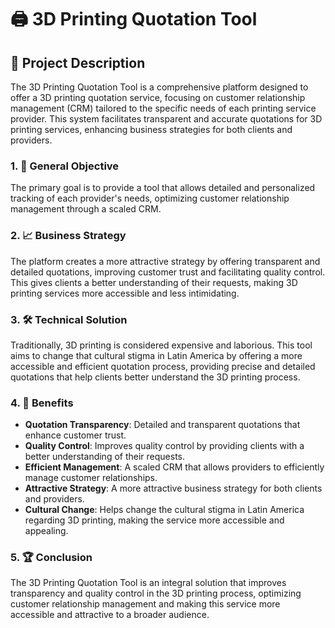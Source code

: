 # 🖨️ 3D Printing Quotation Tool

## 📄 Project Description

The 3D Printing Quotation Tool is a comprehensive platform designed to offer a 3D printing quotation service, focusing on customer relationship management (CRM) tailored to the specific needs of each printing service provider. This system facilitates transparent and accurate quotations for 3D printing services, enhancing business strategies for both clients and providers.

### 1. 🎯 General Objective

The primary goal is to provide a tool that allows detailed and personalized tracking of each provider's needs, optimizing customer relationship management through a scaled CRM.

### 2. 📈 Business Strategy

The platform creates a more attractive strategy by offering transparent and detailed quotations, improving customer trust and facilitating quality control. This gives clients a better understanding of their requests, making 3D printing services more accessible and less intimidating.

### 3. 🛠️ Technical Solution

Traditionally, 3D printing is considered expensive and laborious. This tool aims to change that cultural stigma in Latin America by offering a more accessible and efficient quotation process, providing precise and detailed quotations that help clients better understand the 3D printing process.

### 4. 🌟 Benefits

- **Quotation Transparency**: Detailed and transparent quotations that enhance customer trust.
- **Quality Control**: Improves quality control by providing clients with a better understanding of their requests.
- **Efficient Management**: A scaled CRM that allows providers to efficiently manage customer relationships.
- **Attractive Strategy**: A more attractive business strategy for both clients and providers.
- **Cultural Change**: Helps change the cultural stigma in Latin America regarding 3D printing, making the service more accessible and appealing.

### 5. 🏆 Conclusion

The 3D Printing Quotation Tool is an integral solution that improves transparency and quality control in the 3D printing process, optimizing customer relationship management and making this service more accessible and attractive to a broader audience.
